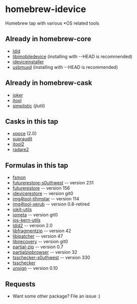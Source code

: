 # homebrew-idevice
Homebrew tap with various \*OS related tools

## Already in homebrew-core
- [ldid]( https://cydia.saurik.com/info/ldid/ )
- [libimobiledevice]( https://www.libimobiledevice.org/ ) (installing with --HEAD is recommended)
- [ideviceinstaller]( https://www.libimobiledevice.org/ )
- [usbmuxd]( https://www.libimobiledevice.org/ ) (installing with --HEAD is recommended)

## Already in homebrew-cask
- [joker]( http://newosxbook.com/tools/joker.html )
- [jtool]( http://newosxbook.com/tools/jtool.html )
- [simplistic]( http://newosxbook.com/tools/simplistic.html ) (jlutil)

## Casks in this tap
- [xpoce]( http://www.newosxbook.com/tools/XPoCe2.html ) (2.0)
- [supraudit]( http://newosxbook.com/tools/supraudit.html )
- [jtool2]( http://newosxbook.com/forum/viewtopic.php?f=3&t=19577 )
- [radare2]( https://rada.re )

## Formulas in this tap
- [fsmon]( https://github.com/nowsecure/fsmon )
- [futurerestore-s0uthwest]( https://github.com/s0uthwest/futurerestore ) -- version 231
- [futurerestore]( https://github.com/tihmstar/futurerestore ) -- version 156
- [idevicerestore]( http://www.libimobiledevice.org/ ) -- version git0
- [img4tool-tihmstar]( https://github.com/tihmstar/img4tool ) -- version 114
- [img4tool-xerub]( https://github.com/xerub/img4tool ) -- version 0.8-retired
- [iokit-utils]( https://github.com/Siguza/iokit-utils )
- [iometa]( https://github.com/Siguza/iometa ) -- version git0
- [ios-kern-utils]( https://github.com/Siguza/ios-kern-utils )
- [ldid2]( https://github.com/xerub/ldid ) -- version 2.0
- [libfragmentzip]( https://github.com/tihmstar/libfragmentzip ) -- version 42
- [libipatcher]( https://github.com/tihmstar/libipatcher ) -- version 47
- [libirecovery]( https://github.com/libimobiledevice/libirecovery ) -- version git0
- [partial-zip]( https://github.com/planetbeing/partial-zip ) -- version 0.7
- [partialzipbrowser]( https://github.com/tihmstar/partialZipBrowser ) -- version 32
- [tsschecker-s0uthwest]( https://github.com/s0uthwest/tsschecker ) -- version 330
- [tsschecker]( https://github.com/tihmstar/tsschecker )
- [unsign]( http://www.woodmann.com/collaborative/tools/index.php/Unsign ) -- version 0.10

## Requests
- Want some other package? File an issue :)

